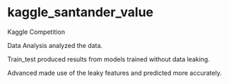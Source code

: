 # kaggle_santander_value
Kaggle Competition

Data Analysis analyzed the data.

Train_test produced results from models trained without data leaking.

Advanced made use of the leaky features and predicted more accurately.